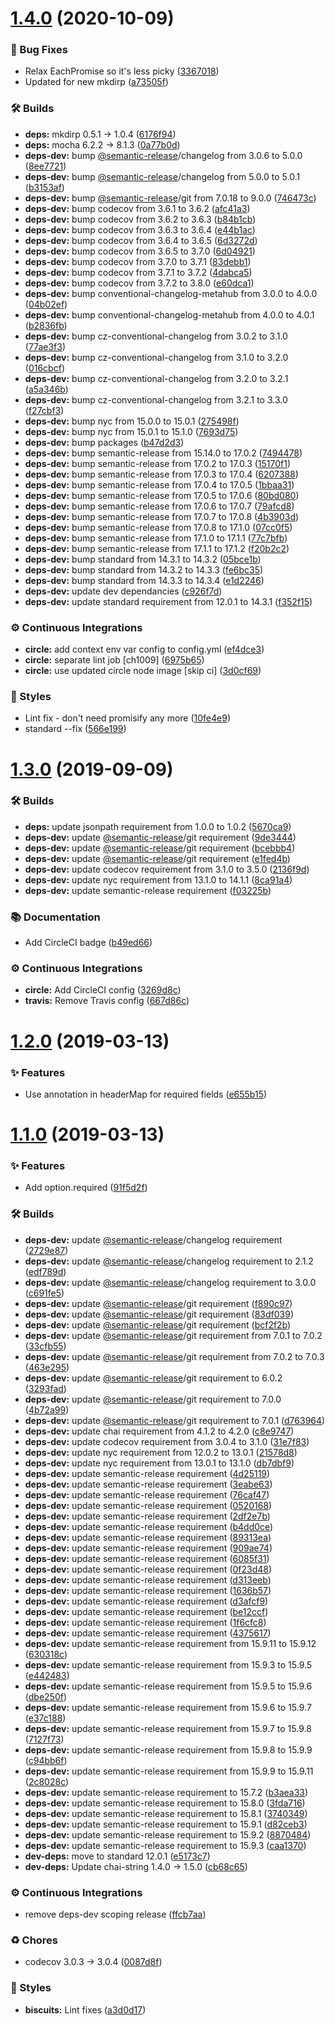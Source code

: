 # [1.4.0](https://github.com/wmfs/xml-flatten2csv/compare/v1.3.0...v1.4.0) (2020-10-09)


### 🐛 Bug Fixes

* Relax EachPromise so it's less picky ([3367018](https://github.com/wmfs/xml-flatten2csv/commit/3367018d44cd2c3d9c5761e6f370d20ecb9d74e6))
* Updated for new mkdirp ([a73505f](https://github.com/wmfs/xml-flatten2csv/commit/a73505f631eb5b0100067fb47effd12d70f4d3d0))


### 🛠 Builds

* **deps:** mkdirp 0.5.1 -> 1.0.4 ([6176f94](https://github.com/wmfs/xml-flatten2csv/commit/6176f9404eb84de5c679a79e3cdb638251ef5894))
* **deps:** mocha   6.2.2  →  8.1.3 ([0a77b0d](https://github.com/wmfs/xml-flatten2csv/commit/0a77b0d8f1eb084b1f2632f199d9f7b8d3181348))
* **deps-dev:** bump [@semantic-release](https://github.com/semantic-release)/changelog from 3.0.6 to 5.0.0 ([8ee7721](https://github.com/wmfs/xml-flatten2csv/commit/8ee77215e99b8b1a8e9f2528cd09095162704b5c))
* **deps-dev:** bump [@semantic-release](https://github.com/semantic-release)/changelog from 5.0.0 to 5.0.1 ([b3153af](https://github.com/wmfs/xml-flatten2csv/commit/b3153af8ae6eb805d469b33191e73bf61fbf4d1a))
* **deps-dev:** bump [@semantic-release](https://github.com/semantic-release)/git from 7.0.18 to 9.0.0 ([746473c](https://github.com/wmfs/xml-flatten2csv/commit/746473ce216879b70cc7ac7710f3d07a7db5e672))
* **deps-dev:** bump codecov from 3.6.1 to 3.6.2 ([afc41a3](https://github.com/wmfs/xml-flatten2csv/commit/afc41a3e2c6eef13a8fa89a8e82ddb8085ade728))
* **deps-dev:** bump codecov from 3.6.2 to 3.6.3 ([b84b1cb](https://github.com/wmfs/xml-flatten2csv/commit/b84b1cb5a676ecf0d4178e3852fd33c036776bf3))
* **deps-dev:** bump codecov from 3.6.3 to 3.6.4 ([e44b1ac](https://github.com/wmfs/xml-flatten2csv/commit/e44b1ac5ccfef696827e99a185065bfcb9644771))
* **deps-dev:** bump codecov from 3.6.4 to 3.6.5 ([6d3272d](https://github.com/wmfs/xml-flatten2csv/commit/6d3272d265eed0ac952d8f1aa9e0616976b9b89f))
* **deps-dev:** bump codecov from 3.6.5 to 3.7.0 ([6d04921](https://github.com/wmfs/xml-flatten2csv/commit/6d04921d0d153a24aa3a9a461ef9bd3fa2cb7c52))
* **deps-dev:** bump codecov from 3.7.0 to 3.7.1 ([83debb1](https://github.com/wmfs/xml-flatten2csv/commit/83debb1c2b709d4d2f1e9dffbcbdcd4fab5a326e))
* **deps-dev:** bump codecov from 3.7.1 to 3.7.2 ([4dabca5](https://github.com/wmfs/xml-flatten2csv/commit/4dabca557abafa1346173f68bc60016aab24601b))
* **deps-dev:** bump codecov from 3.7.2 to 3.8.0 ([e60dca1](https://github.com/wmfs/xml-flatten2csv/commit/e60dca14d8abab7ca9836e8802c5a57789fbeea9))
* **deps-dev:** bump conventional-changelog-metahub from 3.0.0 to 4.0.0 ([04b02ef](https://github.com/wmfs/xml-flatten2csv/commit/04b02ef2d23be8bb03720eded205f9c951ae618e))
* **deps-dev:** bump conventional-changelog-metahub from 4.0.0 to 4.0.1 ([b2836fb](https://github.com/wmfs/xml-flatten2csv/commit/b2836fb3cf74e7efc6bb0e0fa125fd0942ff2206))
* **deps-dev:** bump cz-conventional-changelog from 3.0.2 to 3.1.0 ([77ae3f3](https://github.com/wmfs/xml-flatten2csv/commit/77ae3f3ccaaf703bb90c74afe65cb1691ced5cf1))
* **deps-dev:** bump cz-conventional-changelog from 3.1.0 to 3.2.0 ([016cbcf](https://github.com/wmfs/xml-flatten2csv/commit/016cbcfceec576b9d5e00897d019fe872700b7e3))
* **deps-dev:** bump cz-conventional-changelog from 3.2.0 to 3.2.1 ([a5a346b](https://github.com/wmfs/xml-flatten2csv/commit/a5a346b7b511fb7561a918d59f5c05fbd658405e))
* **deps-dev:** bump cz-conventional-changelog from 3.2.1 to 3.3.0 ([f27cbf3](https://github.com/wmfs/xml-flatten2csv/commit/f27cbf372462a1299852e3513376788706f3471a))
* **deps-dev:** bump nyc from 15.0.0 to 15.0.1 ([275498f](https://github.com/wmfs/xml-flatten2csv/commit/275498f66dec1f0f0229687b903cd0eba6792b34))
* **deps-dev:** bump nyc from 15.0.1 to 15.1.0 ([7693d75](https://github.com/wmfs/xml-flatten2csv/commit/7693d7533ae5581e022d4c339f006346d4e79690))
* **deps-dev:** bump packages ([b47d2d3](https://github.com/wmfs/xml-flatten2csv/commit/b47d2d3b6f335cc497026d35d2608f7d0169c64e))
* **deps-dev:** bump semantic-release from 15.14.0 to 17.0.2 ([7494478](https://github.com/wmfs/xml-flatten2csv/commit/74944786ca55eb119206c65d1f724358797937c5))
* **deps-dev:** bump semantic-release from 17.0.2 to 17.0.3 ([15170f1](https://github.com/wmfs/xml-flatten2csv/commit/15170f1b33dd5fb83b6d74cfc1b47703ae0d146e))
* **deps-dev:** bump semantic-release from 17.0.3 to 17.0.4 ([6207388](https://github.com/wmfs/xml-flatten2csv/commit/6207388f7d952e90f62caca05ea4b9a757584b83))
* **deps-dev:** bump semantic-release from 17.0.4 to 17.0.5 ([1bbaa31](https://github.com/wmfs/xml-flatten2csv/commit/1bbaa311b6add2c3b6e185fd48ccd8d20e7b3606))
* **deps-dev:** bump semantic-release from 17.0.5 to 17.0.6 ([80bd080](https://github.com/wmfs/xml-flatten2csv/commit/80bd080a0a60cd590c82387dd62cc9f1a954e718))
* **deps-dev:** bump semantic-release from 17.0.6 to 17.0.7 ([79afcd8](https://github.com/wmfs/xml-flatten2csv/commit/79afcd893d240fbe38c4340f5ccc26932395dfe6))
* **deps-dev:** bump semantic-release from 17.0.7 to 17.0.8 ([4b3903d](https://github.com/wmfs/xml-flatten2csv/commit/4b3903d1f16508989ec0062d9da52cd9ce5ce473))
* **deps-dev:** bump semantic-release from 17.0.8 to 17.1.0 ([07cc0f5](https://github.com/wmfs/xml-flatten2csv/commit/07cc0f5b9ce914d47aa642b085247e91d510f30d))
* **deps-dev:** bump semantic-release from 17.1.0 to 17.1.1 ([77c7bfb](https://github.com/wmfs/xml-flatten2csv/commit/77c7bfb82600e0bcdf8d54df8381169c901e63c5))
* **deps-dev:** bump semantic-release from 17.1.1 to 17.1.2 ([f20b2c2](https://github.com/wmfs/xml-flatten2csv/commit/f20b2c2ff18da9b973eacdf217ee6ba63945c4de))
* **deps-dev:** bump standard from 14.3.1 to 14.3.2 ([05bce1b](https://github.com/wmfs/xml-flatten2csv/commit/05bce1b50982fbc1beccbf490c18bd3dc31702e5))
* **deps-dev:** bump standard from 14.3.2 to 14.3.3 ([fe6bc35](https://github.com/wmfs/xml-flatten2csv/commit/fe6bc3501acda003543a6a15f30a591904795da3))
* **deps-dev:** bump standard from 14.3.3 to 14.3.4 ([e1d2246](https://github.com/wmfs/xml-flatten2csv/commit/e1d22466d967a61bb2f44e2342c2e10feef17c01))
* **deps-dev:** update dev dependancies ([c926f7d](https://github.com/wmfs/xml-flatten2csv/commit/c926f7dc0b1ceea076353c8327477c1e1c634b30))
* **deps-dev:** update standard requirement from 12.0.1 to 14.3.1 ([f352f15](https://github.com/wmfs/xml-flatten2csv/commit/f352f15618153acb8fffe98b973d7838936b518c))


### ⚙️ Continuous Integrations

* **circle:** add context env var config to config.yml ([ef4dce3](https://github.com/wmfs/xml-flatten2csv/commit/ef4dce3d46d3e43c80d9a66900cea20efbe9e0fa))
* **circle:** separate lint job [ch1009] ([6975b65](https://github.com/wmfs/xml-flatten2csv/commit/6975b65b46feefaf0e6a56ff129fafa63051cbcd))
* **circle:** use updated circle node image [skip ci] ([3d0cf69](https://github.com/wmfs/xml-flatten2csv/commit/3d0cf6938fd85a869c3e51aad97c0d645ba70868))


### 💎 Styles

* Lint fix - don't need promisify any more ([10fe4e9](https://github.com/wmfs/xml-flatten2csv/commit/10fe4e94efe1715f745a73f9b83591ecdcdb35c9))
* standard --fix ([566e199](https://github.com/wmfs/xml-flatten2csv/commit/566e1992079c426717f08e1200ef480539a92416))

# [1.3.0](https://github.com/wmfs/xml-flatten2csv/compare/v1.2.0...v1.3.0) (2019-09-09)


### 🛠 Builds

* **deps:** update jsonpath requirement from 1.0.0 to 1.0.2 ([5670ca9](https://github.com/wmfs/xml-flatten2csv/commit/5670ca9))
* **deps-dev:** update [@semantic-release](https://github.com/semantic-release)/git requirement ([9de3444](https://github.com/wmfs/xml-flatten2csv/commit/9de3444))
* **deps-dev:** update [@semantic-release](https://github.com/semantic-release)/git requirement ([bcebbb4](https://github.com/wmfs/xml-flatten2csv/commit/bcebbb4))
* **deps-dev:** update [@semantic-release](https://github.com/semantic-release)/git requirement ([e1fed4b](https://github.com/wmfs/xml-flatten2csv/commit/e1fed4b))
* **deps-dev:** update codecov requirement from 3.1.0 to 3.5.0 ([2136f9d](https://github.com/wmfs/xml-flatten2csv/commit/2136f9d))
* **deps-dev:** update nyc requirement from 13.1.0 to 14.1.1 ([8ca91a4](https://github.com/wmfs/xml-flatten2csv/commit/8ca91a4))
* **deps-dev:** update semantic-release requirement ([f03225b](https://github.com/wmfs/xml-flatten2csv/commit/f03225b))


### 📚 Documentation

* Add CircleCI badge ([b49ed66](https://github.com/wmfs/xml-flatten2csv/commit/b49ed66))


### ⚙️ Continuous Integrations

* **circle:** Add CircleCI config ([3269d8c](https://github.com/wmfs/xml-flatten2csv/commit/3269d8c))
* **travis:** Remove Travis config ([667d86c](https://github.com/wmfs/xml-flatten2csv/commit/667d86c))

# [1.2.0](https://github.com/wmfs/xml-flatten2csv/compare/v1.1.0...v1.2.0) (2019-03-13)


### ✨ Features

* Use annotation in headerMap for required fields ([e655b15](https://github.com/wmfs/xml-flatten2csv/commit/e655b15))

# [1.1.0](https://github.com/wmfs/xml-flatten2csv/compare/v1.0.1...v1.1.0) (2019-03-13)


### ✨ Features

* Add option.required ([91f5d2f](https://github.com/wmfs/xml-flatten2csv/commit/91f5d2f))


### 🛠 Builds

* **deps-dev:** update [@semantic-release](https://github.com/semantic-release)/changelog requirement ([2729e87](https://github.com/wmfs/xml-flatten2csv/commit/2729e87))
* **deps-dev:** update [@semantic-release](https://github.com/semantic-release)/changelog requirement to 2.1.2 ([edf789d](https://github.com/wmfs/xml-flatten2csv/commit/edf789d))
* **deps-dev:** update [@semantic-release](https://github.com/semantic-release)/changelog requirement to 3.0.0 ([c691fe5](https://github.com/wmfs/xml-flatten2csv/commit/c691fe5))
* **deps-dev:** update [@semantic-release](https://github.com/semantic-release)/git requirement ([f890c97](https://github.com/wmfs/xml-flatten2csv/commit/f890c97))
* **deps-dev:** update [@semantic-release](https://github.com/semantic-release)/git requirement ([83df039](https://github.com/wmfs/xml-flatten2csv/commit/83df039))
* **deps-dev:** update [@semantic-release](https://github.com/semantic-release)/git requirement ([bcf2f2b](https://github.com/wmfs/xml-flatten2csv/commit/bcf2f2b))
* **deps-dev:** update [@semantic-release](https://github.com/semantic-release)/git requirement from 7.0.1 to 7.0.2 ([33cfb55](https://github.com/wmfs/xml-flatten2csv/commit/33cfb55))
* **deps-dev:** update [@semantic-release](https://github.com/semantic-release)/git requirement from 7.0.2 to 7.0.3 ([463e295](https://github.com/wmfs/xml-flatten2csv/commit/463e295))
* **deps-dev:** update [@semantic-release](https://github.com/semantic-release)/git requirement to 6.0.2 ([3293fad](https://github.com/wmfs/xml-flatten2csv/commit/3293fad))
* **deps-dev:** update [@semantic-release](https://github.com/semantic-release)/git requirement to 7.0.0 ([4b72a99](https://github.com/wmfs/xml-flatten2csv/commit/4b72a99))
* **deps-dev:** update [@semantic-release](https://github.com/semantic-release)/git requirement to 7.0.1 ([d763964](https://github.com/wmfs/xml-flatten2csv/commit/d763964))
* **deps-dev:** update chai requirement from 4.1.2 to 4.2.0 ([c8e9747](https://github.com/wmfs/xml-flatten2csv/commit/c8e9747))
* **deps-dev:** update codecov requirement from 3.0.4 to 3.1.0 ([31e7f83](https://github.com/wmfs/xml-flatten2csv/commit/31e7f83))
* **deps-dev:** update nyc requirement from 12.0.2 to 13.0.1 ([21578d8](https://github.com/wmfs/xml-flatten2csv/commit/21578d8))
* **deps-dev:** update nyc requirement from 13.0.1 to 13.1.0 ([db7dbf9](https://github.com/wmfs/xml-flatten2csv/commit/db7dbf9))
* **deps-dev:** update semantic-release requirement ([4d25119](https://github.com/wmfs/xml-flatten2csv/commit/4d25119))
* **deps-dev:** update semantic-release requirement ([3eabe63](https://github.com/wmfs/xml-flatten2csv/commit/3eabe63))
* **deps-dev:** update semantic-release requirement ([76caf47](https://github.com/wmfs/xml-flatten2csv/commit/76caf47))
* **deps-dev:** update semantic-release requirement ([0520168](https://github.com/wmfs/xml-flatten2csv/commit/0520168))
* **deps-dev:** update semantic-release requirement ([2df2e7b](https://github.com/wmfs/xml-flatten2csv/commit/2df2e7b))
* **deps-dev:** update semantic-release requirement ([b4dd0ce](https://github.com/wmfs/xml-flatten2csv/commit/b4dd0ce))
* **deps-dev:** update semantic-release requirement ([89313ea](https://github.com/wmfs/xml-flatten2csv/commit/89313ea))
* **deps-dev:** update semantic-release requirement ([909ae74](https://github.com/wmfs/xml-flatten2csv/commit/909ae74))
* **deps-dev:** update semantic-release requirement ([6085f31](https://github.com/wmfs/xml-flatten2csv/commit/6085f31))
* **deps-dev:** update semantic-release requirement ([0f23d48](https://github.com/wmfs/xml-flatten2csv/commit/0f23d48))
* **deps-dev:** update semantic-release requirement ([d313eeb](https://github.com/wmfs/xml-flatten2csv/commit/d313eeb))
* **deps-dev:** update semantic-release requirement ([1636b57](https://github.com/wmfs/xml-flatten2csv/commit/1636b57))
* **deps-dev:** update semantic-release requirement ([d3afcf9](https://github.com/wmfs/xml-flatten2csv/commit/d3afcf9))
* **deps-dev:** update semantic-release requirement ([be12ccf](https://github.com/wmfs/xml-flatten2csv/commit/be12ccf))
* **deps-dev:** update semantic-release requirement ([1f6cfc8](https://github.com/wmfs/xml-flatten2csv/commit/1f6cfc8))
* **deps-dev:** update semantic-release requirement ([4375617](https://github.com/wmfs/xml-flatten2csv/commit/4375617))
* **deps-dev:** update semantic-release requirement from 15.9.11 to 15.9.12 ([630318c](https://github.com/wmfs/xml-flatten2csv/commit/630318c))
* **deps-dev:** update semantic-release requirement from 15.9.3 to 15.9.5 ([e442483](https://github.com/wmfs/xml-flatten2csv/commit/e442483))
* **deps-dev:** update semantic-release requirement from 15.9.5 to 15.9.6 ([dbe250f](https://github.com/wmfs/xml-flatten2csv/commit/dbe250f))
* **deps-dev:** update semantic-release requirement from 15.9.6 to 15.9.7 ([e37c188](https://github.com/wmfs/xml-flatten2csv/commit/e37c188))
* **deps-dev:** update semantic-release requirement from 15.9.7 to 15.9.8 ([7127f73](https://github.com/wmfs/xml-flatten2csv/commit/7127f73))
* **deps-dev:** update semantic-release requirement from 15.9.8 to 15.9.9 ([c94bb6f](https://github.com/wmfs/xml-flatten2csv/commit/c94bb6f))
* **deps-dev:** update semantic-release requirement from 15.9.9 to 15.9.11 ([2c8028c](https://github.com/wmfs/xml-flatten2csv/commit/2c8028c))
* **deps-dev:** update semantic-release requirement to 15.7.2 ([b3aea33](https://github.com/wmfs/xml-flatten2csv/commit/b3aea33))
* **deps-dev:** update semantic-release requirement to 15.8.0 ([3fda716](https://github.com/wmfs/xml-flatten2csv/commit/3fda716))
* **deps-dev:** update semantic-release requirement to 15.8.1 ([3740349](https://github.com/wmfs/xml-flatten2csv/commit/3740349))
* **deps-dev:** update semantic-release requirement to 15.9.1 ([d82ceb3](https://github.com/wmfs/xml-flatten2csv/commit/d82ceb3))
* **deps-dev:** update semantic-release requirement to 15.9.2 ([8870484](https://github.com/wmfs/xml-flatten2csv/commit/8870484))
* **deps-dev:** update semantic-release requirement to 15.9.3 ([caa1370](https://github.com/wmfs/xml-flatten2csv/commit/caa1370))
* **dev-deps:** move to standard 12.0.1 ([e5173c7](https://github.com/wmfs/xml-flatten2csv/commit/e5173c7))
* **dev-deps:** Update chai-string 1.4.0 -> 1.5.0 ([cb68c65](https://github.com/wmfs/xml-flatten2csv/commit/cb68c65))


### ⚙️ Continuous Integrations

* remove deps-dev scoping release ([ffcb7aa](https://github.com/wmfs/xml-flatten2csv/commit/ffcb7aa))


### ♻️ Chores

* codecov 3.0.3 -> 3.0.4 ([0087d8f](https://github.com/wmfs/xml-flatten2csv/commit/0087d8f))


### 💎 Styles

* **biscuits:** Lint fixes ([a3d0d17](https://github.com/wmfs/xml-flatten2csv/commit/a3d0d17))
